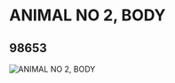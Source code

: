 # ANIMAL NO 2, BODY
## 98653
![ANIMAL NO 2, BODY](https://lc-www-live-s.legocdn.com/media/bricks/5/2/6038393.jpg)
